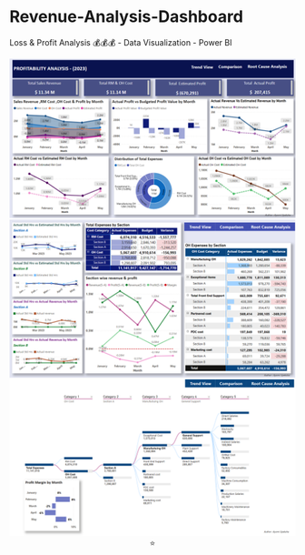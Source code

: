 # Revenue-Analysis-Dashboard
Loss &amp; Profit Analysis 💰💰💰 - Data Visualization - Power BI

<img src="https://github.com/AyomiUpeksha/Revenue-Analysis-Dashboard/blob/main/assets/page_1.png" alt="Image Description">

<img src="https://github.com/AyomiUpeksha/Revenue-Analysis-Dashboard/blob/main/assets/page_2.png" alt="Image Description">

<img src="https://github.com/AyomiUpeksha/Revenue-Analysis-Dashboard/blob/main/assets/page_3.png" alt="Image Description">

 <div align="center">⭐️</div>
